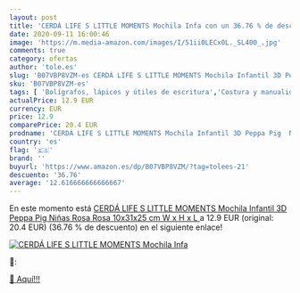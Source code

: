 ```yaml
---
layout: post
title: 'CERDÁ LIFE S LITTLE MOMENTS Mochila Infa con un 36.76 % de descuento'
date: 2020-09-11 16:00:46
image: 'https://m.media-amazon.com/images/I/51ii0LECx0L._SL400_.jpg'
comments: true
category: ofertas
author: 'tole.es'
slug: 'B07VBP8VZM-es CERDÁ LIFE S LITTLE MOMENTS Mochila Infantil 3D Peppa Pig...'
sku: 'B07VBP8VZM-es'
tags: [ 'Bolígrafos, lápices y útiles de escritura','Costura y manualidades','Dibujo','Hogar y cocina','Lápices','Marcadores','Materiales de dibujo','Oficina y papelería','Portaminas','Rotuladores y subrayadores','Subrayadores','mochila', ]
actualPrice: 12.9 EUR
currency: EUR
price: 12.9
comparePrice: 20.4 EUR
prodname: 'CERDÁ LIFE S LITTLE MOMENTS Mochila Infantil 3D Peppa Pig  Niñas  Rosa  Rosa   10x31x25 cm  W x H x L '
country: 'es'
flag: '🇪🇸'
brand: ''
buyurl: 'https://www.amazon.es/dp/B07VBP8VZM/?tag=tolees-21'
descuento: '36.76'
average: '12.616666666666667'
---
```


En este momento está [CERDÁ LIFE S LITTLE MOMENTS Mochila Infantil 3D Peppa Pig  Niñas  Rosa  Rosa   10x31x25 cm  W x H x L ](https://www.amazon.es/dp/B07VBP8VZM/?tag=tolees-21) a 12.9 EUR (original: 20.4 EUR) (36.76 %  de descuento) en el siguiente enlace!

[![CERDÁ LIFE S LITTLE MOMENTS Mochila Infa](https://m.media-amazon.com/images/I/51ii0LECx0L._SL400_.jpg)](https://www.amazon.es/dp/B07VBP8VZM/?tag=tolees-21)

🔎:


[🛒 Aquí!!!](https://www.amazon.es/dp/B07VBP8VZM/?tag=tolees-21)
